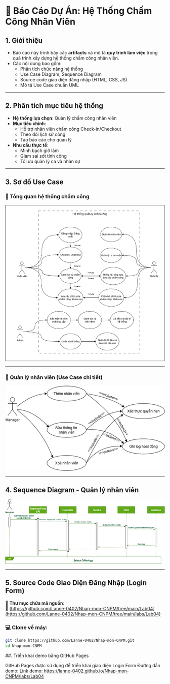 # 📘 Báo Cáo Dự Án: Hệ Thống Chấm Công Nhân Viên

## 1. Giới thiệu

- Báo cáo này trình bày các **artifacts** và mô tả **quy trình làm việc** trong quá trình xây dựng hệ thống chấm công nhân viên.
- Các nội dung bao gồm:
  - Phân tích chức năng hệ thống
  - Use Case Diagram, Sequence Diagram
  - Source code giao diện đăng nhập (HTML, CSS, JS)
  - Mô tả Use Case chuẩn UML

---

## 2. Phân tích mục tiêu hệ thống

- **Hệ thống lựa chọn**: Quản lý chấm công nhân viên
- **Mục tiêu chính**:
  - Hỗ trợ nhân viên chấm công Check-in/Checkout
  - Theo dõi lịch sử công
  - Tạo báo cáo cho quản lý
- **Nhu cầu thực tế**:
  - Minh bạch giờ làm
  - Giảm sai sót tính công
  - Tối ưu quản lý ca và nhân sự

---

## 3. Sơ đồ Use Case

### 📌 Tổng quan hệ thống chấm công

![Use Case Tổng quan](../Lab02/UseCaseApp.png)

---

### 📌 Quản lý nhân viên (Use Case chi tiết)

![Use Case Quản lý nhân viên](../Lab03/UC%20QLNV%20App.drawio.png)

---

## 4. Sequence Diagram - Quản lý nhân viên

![Sequence Diagram - Quản lý nhân viên](../Lab03/SQ%20Diagram%20QLNV%20App.drawio.png)

---

## 5. Source Code Giao Diện Đăng Nhập (Login Form)

📁 **Thư mục chứa mã nguồn**:  
🔗 [https://github.com/Lanne-0402/Nhap-mon-CNPM/tree/main/Lab04](https://github.com/Lanne-0402/Nhap-mon-CNPM/tree/main/labs/Lab04)

### 💻 Clone về máy:
```bash
git clone https://github.com/Lanne-0402/Nhap-mon-CNPM.git
cd Nhap-mon-CNPM
```

##. Triển khai demo bằng GitHub Pages

GitHub Pages được sử dụng để triển khai giao diện Login Form
Đường dẫn demo:
Link demo: https://lanne-0402.github.io/Nhap-mon-CNPM/labs/Lab04

